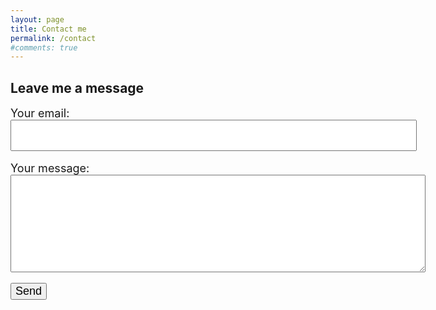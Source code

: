 ```yaml
---
layout: page
title: Contact me
permalink: /contact
#comments: true
---
```


<h2>Leave me a message </h2>

<!-- modify this form HTML and place wherever you want your form 
https://formspree.io/forms/xyyrlbba/integration
-->
<form action="https://formspree.io/f/xyyrlbba" method="POST">

  <div>
    <label for="email" style="font-size: 18px;">Your email:</label><br>
    <input type="email" id="email" name="email" style="width: 650px; height: 50px;" ><br>
    <br>
  </div>
  <div>
    <label for="message" style="font-size: 18px;">Your message:</label><br>
    <textarea id="message" name="message" rows="10" cols="80"></textarea><br>
  </div>
  <!-- your other form fields go here -->
  <div>
    <br>
    <button type="submit" style="font-size: 18px;">Send</button>
  </div>
</form>
